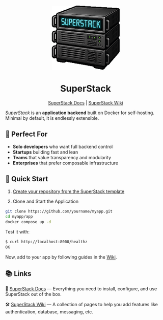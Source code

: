 <p align="center">
  <img alt="SuperStack logo" src="https://github.com/explodinglabs/superstack/blob/main/logo.png?raw=true" />
</p>

<h1 align="center">SuperStack</h1>

<p align="center">
  <a href="https://explodinglabs.com/superstack/">SuperStack Docs</a>
  | <a href="https://github.com/explodinglabs/superstack/wiki">SuperStack Wiki</a>
</p>

_SuperStack_ is an **application backend** built on Docker for self-hosting.
Minimal by default, it is endlessly extensible.

## 🎯 Perfect For

- **Solo developers** who want full backend control
- **Startups** building fast and lean
- **Teams** that value transparency and modularity
- **Enterprises** that prefer composable infrastructure

## 🚀 Quick Start

1. [Create your repository from the SuperStack template](https://github.com/explodinglabs/superstack/generate)

2. Clone and Start the Application

```sh
git clone https://github.com/yourname/myapp.git
cd myapp/app
docker compose up -d
```

Test it with:

```sh
$ curl http://localhost:8000/healthz
OK
```

Now, add to your app by following guides in the
[Wiki](https://github.com/explodinglabs/superstack/wiki).

## 📚 Links

📖 [SuperStack Docs](https://explodinglabs.com/superstack/) — Everything you
need to install, configure, and use SuperStack out of the box.

🛠️ [SuperStack Wiki](https://github.com/explodinglabs/superstack/wiki) — A
collection of pages to help you add features like authentication, database,
messaging, etc.
